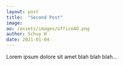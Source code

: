 ```yaml
---
layout: post
title:  "Second Post"
image: 
ao: /assets/images/officeAO.png
author: Schuy H
date: 2021-01-04
---
```


Lorem ipsum dolore sit amet blah blah blah... 